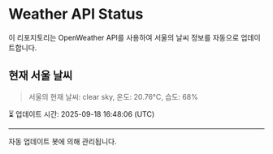 
# Weather API Status

이 리포지토리는 OpenWeather API를 사용하여 서울의 날씨 정보를 자동으로 업데이트합니다.

## 현재 서울 날씨
> 서울의 현재 날씨: clear sky, 온도: 20.76°C, 습도: 68%

⏳ 업데이트 시간: 2025-09-18 16:48:06 (UTC)

---
자동 업데이트 봇에 의해 관리됩니다.
